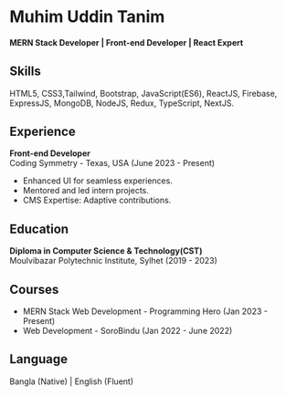 # Muhim Uddin Tanim

#### MERN Stack Developer | Front-end Developer | React Expert

## Skills
HTML5, CSS3,Tailwind, Bootstrap, JavaScript(ES6), ReactJS, Firebase, ExpressJS, MongoDB, NodeJS, Redux, TypeScript, NextJS.

## Experience
**Front-end Developer**  
Coding Symmetry - Texas, USA (June 2023 - Present)  
- Enhanced UI for seamless experiences.
- Mentored and led intern projects.
- CMS Expertise: Adaptive contributions.



## Education
**Diploma in Computer Science & Technology(CST)**  
Moulvibazar Polytechnic Institute, Sylhet (2019 - 2023)

## Courses
- MERN Stack Web Development - Programming Hero (Jan 2023 - Present)
- Web Development - SoroBindu (Jan 2022 - June 2022)

## Language
Bangla (Native) | English (Fluent)
